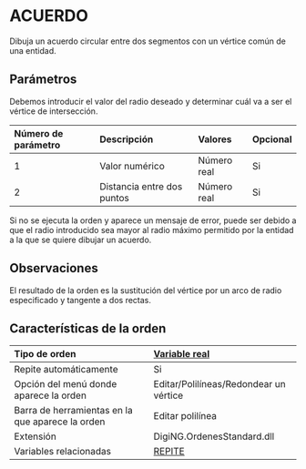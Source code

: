 # ACUERDO

Dibuja un acuerdo circular entre dos segmentos con un vértice común de una entidad.

## Parámetros

Debemos introducir el valor del radio deseado y determinar cuál va a ser el vértice de intersección.

| Número de parámetro | Descripción | Valores | Opcional |
| :--- | :--- | :--- | :--- |
| 1 | Valor numérico | Número real | Si |
| 2 | Distancia entre dos puntos | Número real | Si |

Si no se ejecuta la orden y aparece un mensaje de error, puede ser debido a que el radio introducido sea mayor al radio máximo permitido por la entidad a la que se quiere dibujar un acuerdo.

## Observaciones

El resultado de la orden es la sustitución del vértice por un arco de radio especificado y tangente a dos rectas.

## Características de la orden

| Tipo de orden | [Variable real]() |
| :--- | :--- |
| Repite automáticamente | Si |
| Opción del menú donde aparece la orden | Editar/Polilíneas/Redondear un vértice |
| Barra de herramientas en la que aparece la orden | Editar polilínea |
| Extensión | DigiNG.OrdenesStandard.dll |
| Variables relacionadas | [REPITE](REPITE.html) |

